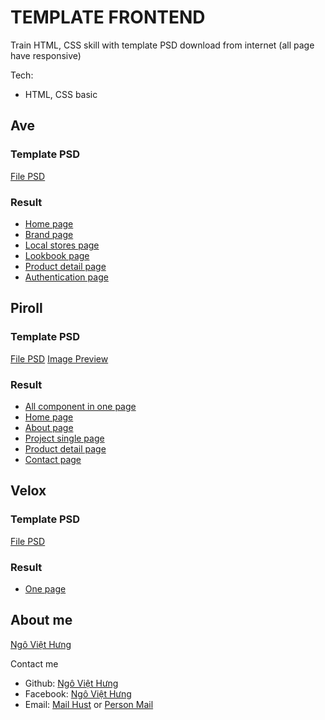 # TEMPLATE FRONTEND
Train HTML, CSS skill with template PSD download from internet (all page have responsive)

Tech:
 - HTML, CSS basic

## Ave
### Template PSD
[File PSD](https://pcdn-my.pcloud.com/publink/show?code=kZjKKdkZzjYt1jQNCYzTVtMVAImyuk0dNru7)
### Result
 - [Home page](https://viethung512.github.io/static-fontend/ave/index.html)
 - [Brand page](https://viethung512.github.io/static-fontend/ave/brand.html)
 - [Local stores page](https://viethung512.github.io/static-fontend/ave/local-stores.html)
 - [Lookbook page](https://viethung512.github.io/static-fontend/ave/lookbook.html)
 - [Product detail page](https://viethung512.github.io/static-fontend/ave/product.html)
 - [Authentication page](https://viethung512.github.io/static-fontend/ave/signup.html)

## Piroll
### Template PSD
[File PSD](https://pcdn-my.pcloud.com/publink/show?code=kZqwKdkZI0HB9pfGcVB4cC2ghz0WS5fT5SbV)
[Image Preview](https://pcdn-my.pcloud.com/publink/show?code=kZ3wKdkZqDnjsttLOIF30PatR5WFkpd1X2ty)
### Result
 - [All component in one page](https://viethung512.github.io/static-fontend/piroll/index.html)
 - [Home page](https://viethung512.github.io/static-fontend/piroll/home.html)
 - [About page](https://viethung512.github.io/static-fontend/piroll/about.html)
 - [Project single page](https://viethung512.github.io/static-fontend/piroll/project-single.html)
 - [Product detail page](https://viethung512.github.io/static-fontend/ave/product.html)
 - [Contact page](https://viethung512.github.io/static-fontend/piroll/contact.html)
 
## Velox
### Template PSD
[File PSD](https://pcdn-my.pcloud.com/publink/show?code=kZxKKdkZAD97hqKGIhBgX9hUOSVCWhk0AN1k)
### Result
 - [One page](https://viethung512.github.io/static-fontend/velox/index.html)

## About me
[Ngô Việt Hưng](https://facebook.com/ngoduviethung/)

Contact me
 - Github: [Ngô Việt Hưng](https://github.com/viethung-512/)
 - Facebook: [Ngô Việt Hưng](https://facebook.com/ngoduviethung/)
 - Email: [Mail Hust](hung.nv151858@sis.hust.edu.vn) or [Person Mail](ngohung05121997@gmail.com)
